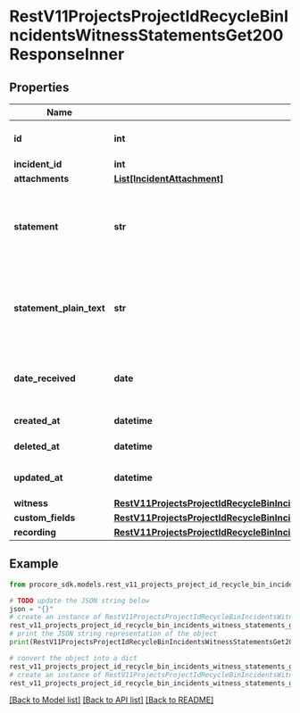 # RestV11ProjectsProjectIdRecycleBinIncidentsWitnessStatementsGet200ResponseInner


## Properties

Name | Type | Description | Notes
------------ | ------------- | ------------- | -------------
**id** | **int** | Witness Statement ID | [optional] 
**incident_id** | **int** | Incident ID | [optional] 
**attachments** | [**List[IncidentAttachment]**](IncidentAttachment.md) |  | [optional] 
**statement** | **str** | The account of the event by the witness in rich text form. | [optional] 
**statement_plain_text** | **str** | The account of the event by the witness in plain text form. | [optional] 
**date_received** | **date** | Date that the Witness Statement was received. | [optional] 
**created_at** | **datetime** | Timestamp of creation | [optional] 
**deleted_at** | **datetime** | Timestamp of deletion | [optional] 
**updated_at** | **datetime** | Timestamp of last update | [optional] 
**witness** | [**RestV11ProjectsProjectIdRecycleBinIncidentsWitnessStatementsGet200ResponseInnerWitness**](RestV11ProjectsProjectIdRecycleBinIncidentsWitnessStatementsGet200ResponseInnerWitness.md) |  | [optional] 
**custom_fields** | [**RestV11ProjectsProjectIdRecycleBinIncidentsWitnessStatementsGet200ResponseInnerCustomFields**](RestV11ProjectsProjectIdRecycleBinIncidentsWitnessStatementsGet200ResponseInnerCustomFields.md) |  | [optional] 
**recording** | [**RestV11ProjectsProjectIdRecycleBinIncidentsWitnessStatementsGet200ResponseInnerRecording**](RestV11ProjectsProjectIdRecycleBinIncidentsWitnessStatementsGet200ResponseInnerRecording.md) |  | [optional] 

## Example

```python
from procore_sdk.models.rest_v11_projects_project_id_recycle_bin_incidents_witness_statements_get200_response_inner import RestV11ProjectsProjectIdRecycleBinIncidentsWitnessStatementsGet200ResponseInner

# TODO update the JSON string below
json = "{}"
# create an instance of RestV11ProjectsProjectIdRecycleBinIncidentsWitnessStatementsGet200ResponseInner from a JSON string
rest_v11_projects_project_id_recycle_bin_incidents_witness_statements_get200_response_inner_instance = RestV11ProjectsProjectIdRecycleBinIncidentsWitnessStatementsGet200ResponseInner.from_json(json)
# print the JSON string representation of the object
print(RestV11ProjectsProjectIdRecycleBinIncidentsWitnessStatementsGet200ResponseInner.to_json())

# convert the object into a dict
rest_v11_projects_project_id_recycle_bin_incidents_witness_statements_get200_response_inner_dict = rest_v11_projects_project_id_recycle_bin_incidents_witness_statements_get200_response_inner_instance.to_dict()
# create an instance of RestV11ProjectsProjectIdRecycleBinIncidentsWitnessStatementsGet200ResponseInner from a dict
rest_v11_projects_project_id_recycle_bin_incidents_witness_statements_get200_response_inner_from_dict = RestV11ProjectsProjectIdRecycleBinIncidentsWitnessStatementsGet200ResponseInner.from_dict(rest_v11_projects_project_id_recycle_bin_incidents_witness_statements_get200_response_inner_dict)
```
[[Back to Model list]](../README.md#documentation-for-models) [[Back to API list]](../README.md#documentation-for-api-endpoints) [[Back to README]](../README.md)


